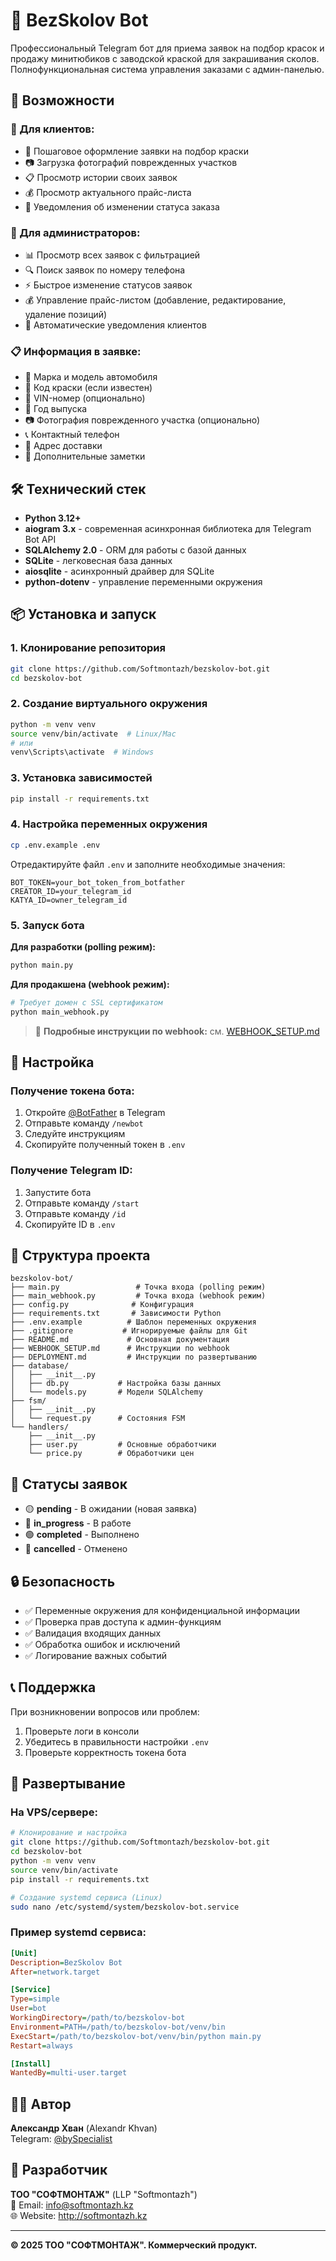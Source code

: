 # 🎨 BezSkolov Bot

Профессиональный Telegram бот для приема заявок на подбор красок и продажу минитюбиков с заводской краской для закрашивания сколов. Полнофункциональная система управления заказами с админ-панелью.

## 🚀 Возможности

### 👥 Для клиентов:
- 📝 Пошаговое оформление заявки на подбор краски
- 📷 Загрузка фотографий поврежденных участков
- 📋 Просмотр истории своих заявок
- 💰 Просмотр актуального прайс-листа
- 🔔 Уведомления об изменении статуса заказа

### 🔧 Для администраторов:
- 📊 Просмотр всех заявок с фильтрацией
- 🔍 Поиск заявок по номеру телефона
- ⚡ Быстрое изменение статусов заявок
- 💰 Управление прайс-листом (добавление, редактирование, удаление позиций)
- 📱 Автоматические уведомления клиентов

### 📋 Информация в заявке:
- 🚗 Марка и модель автомобиля
- 🎨 Код краски (если известен)
- 🔢 VIN-номер (опционально)
- 📅 Год выпуска
- 📷 Фотография поврежденного участка (опционально)
- 📞 Контактный телефон
- 📍 Адрес доставки
- 📝 Дополнительные заметки

## 🛠 Технический стек

- **Python 3.12+**
- **aiogram 3.x** - современная асинхронная библиотека для Telegram Bot API
- **SQLAlchemy 2.0** - ORM для работы с базой данных
- **SQLite** - легковесная база данных
- **aiosqlite** - асинхронный драйвер для SQLite
- **python-dotenv** - управление переменными окружения

## 📦 Установка и запуск

### 1. Клонирование репозитория
```bash
git clone https://github.com/Softmontazh/bezskolov-bot.git
cd bezskolov-bot
```

### 2. Создание виртуального окружения
```bash
python -m venv venv
source venv/bin/activate  # Linux/Mac
# или
venv\Scripts\activate  # Windows
```

### 3. Установка зависимостей
```bash
pip install -r requirements.txt
```

### 4. Настройка переменных окружения
```bash
cp .env.example .env
```

Отредактируйте файл `.env` и заполните необходимые значения:
```env
BOT_TOKEN=your_bot_token_from_botfather
CREATOR_ID=your_telegram_id
KATYA_ID=owner_telegram_id
```

### 5. Запуск бота

**Для разработки (polling режим):**
```bash
python main.py
```

**Для продакшена (webhook режим):**
```bash
# Требует домен с SSL сертификатом
python main_webhook.py
```

> 📖 **Подробные инструкции по webhook:** см. [WEBHOOK_SETUP.md](./WEBHOOK_SETUP.md)

## 🔧 Настройка

### Получение токена бота:
1. Откройте [@BotFather](https://t.me/botfather) в Telegram
2. Отправьте команду `/newbot`
3. Следуйте инструкциям
4. Скопируйте полученный токен в `.env`

### Получение Telegram ID:
1. Запустите бота
2. Отправьте команду `/start`
3. Отправьте команду `/id`
4. Скопируйте ID в `.env`

## 📁 Структура проекта

```
bezskolov-bot/
├── main.py                 # Точка входа (polling режим)
├── main_webhook.py         # Точка входа (webhook режим)
├── config.py              # Конфигурация
├── requirements.txt       # Зависимости Python
├── .env.example          # Шаблон переменных окружения
├── .gitignore           # Игнорируемые файлы для Git
├── README.md             # Основная документация
├── WEBHOOK_SETUP.md      # Инструкции по webhook
├── DEPLOYMENT.md         # Инструкции по развертыванию
├── database/
│   ├── __init__.py
│   ├── db.py           # Настройка базы данных
│   └── models.py       # Модели SQLAlchemy
├── fsm/
│   ├── __init__.py
│   └── request.py      # Состояния FSM
└── handlers/
    ├── __init__.py
    ├── user.py         # Основные обработчики
    └── price.py        # Обработчики цен
```

## 🔄 Статусы заявок

- 🟡 **pending** - В ожидании (новая заявка)
- 🔵 **in_progress** - В работе
- 🟢 **completed** - Выполнено
- 🔴 **cancelled** - Отменено

## 🔒 Безопасность

- ✅ Переменные окружения для конфиденциальной информации
- ✅ Проверка прав доступа к админ-функциям
- ✅ Валидация входящих данных
- ✅ Обработка ошибок и исключений
- ✅ Логирование важных событий

## 📞 Поддержка

При возникновении вопросов или проблем:
1. Проверьте логи в консоли
2. Убедитесь в правильности настройки `.env`
3. Проверьте корректность токена бота

## 🚀 Развертывание

### На VPS/сервере:
```bash
# Клонирование и настройка
git clone https://github.com/Softmontazh/bezskolov-bot.git
cd bezskolov-bot
python -m venv venv
source venv/bin/activate
pip install -r requirements.txt

# Создание systemd сервиса (Linux)
sudo nano /etc/systemd/system/bezskolov-bot.service
```

### Пример systemd сервиса:
```ini
[Unit]
Description=BezSkolov Bot
After=network.target

[Service]
Type=simple
User=bot
WorkingDirectory=/path/to/bezskolov-bot
Environment=PATH=/path/to/bezskolov-bot/venv/bin
ExecStart=/path/to/bezskolov-bot/venv/bin/python main.py
Restart=always

[Install]
WantedBy=multi-user.target
```

## 👨‍💻 Автор

**Александр Хван** (Alexandr Khvan)  
Telegram: [@bySpecialist](https://t.me/bySpecialist)

## 🏢 Разработчик

**ТОО "СОФТМОНТАЖ"** (LLP "Softmontazh")  
📧 Email: info@softmontazh.kz  
🌐 Website: http://softmontazh.kz

---

**© 2025 ТОО "СОФТМОНТАЖ". Коммерческий продукт.**
